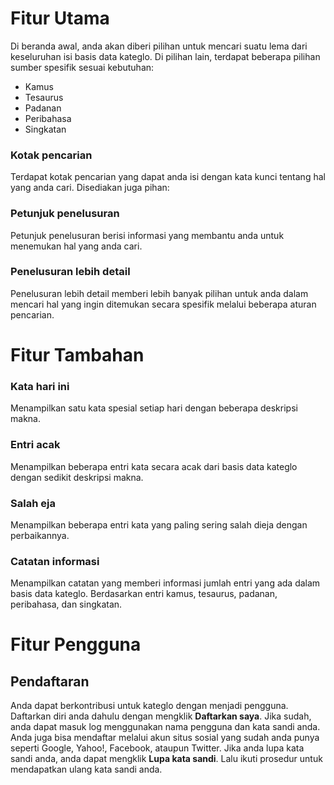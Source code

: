 # Fitur Utama #

Di beranda awal, anda akan diberi pilihan untuk mencari suatu lema dari keseluruhan isi basis data kateglo. Di pilihan lain, terdapat beberapa pilihan sumber spesifik sesuai kebutuhan:
  * Kamus
  * Tesaurus
  * Padanan
  * Peribahasa
  * Singkatan

### Kotak pencarian ###
Terdapat kotak pencarian yang dapat anda isi dengan kata kunci tentang hal yang anda cari. Disediakan juga pihan:

### Petunjuk penelusuran ###
Petunjuk penelusuran berisi informasi yang membantu anda untuk menemukan hal yang anda cari.

### Penelusuran lebih detail ###
Penelusuran lebih detail memberi lebih banyak pilihan untuk anda dalam mencari hal yang ingin ditemukan secara spesifik melalui beberapa aturan pencarian.

# Fitur Tambahan #

### Kata hari ini ###
Menampilkan satu kata spesial setiap hari dengan beberapa deskripsi makna.
### Entri acak ###
Menampilkan beberapa entri kata secara acak dari basis data kateglo dengan sedikit deskripsi makna.
### Salah eja ###
Menampilkan beberapa entri kata yang paling sering salah dieja dengan perbaikannya.
### Catatan informasi ###
Menampilkan catatan yang memberi informasi jumlah entri yang ada dalam basis data kateglo. Berdasarkan entri kamus, tesaurus, padanan, peribahasa, dan singkatan.

# Fitur Pengguna #

## Pendaftaran ##
Anda dapat berkontribusi untuk kateglo dengan menjadi pengguna. Daftarkan diri anda dahulu dengan mengklik **Daftarkan saya**. Jika sudah, anda dapat masuk log menggunakan nama pengguna dan kata sandi anda.
Anda juga bisa mendaftar melalui akun situs sosial yang sudah anda punya seperti Google, Yahoo!, Facebook, ataupun Twitter.
Jika anda lupa kata sandi anda, anda dapat mengklik **Lupa kata sandi**. Lalu ikuti prosedur untuk mendapatkan ulang kata sandi anda.